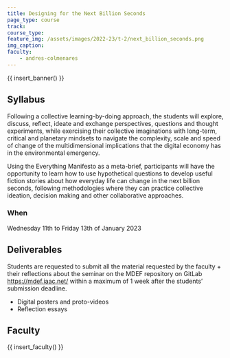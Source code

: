 ```yaml
---
title: Designing for the Next Billion Seconds
page_type: course
track:
course_type:
feature_img: /assets/images/2022-23/t-2/next_billion_seconds.png
img_caption: 
faculty: 
    - andres-colmenares
---
```


{{ insert_banner() }}

## Syllabus

Following a collective learning-by-doing approach, the students will explore, discuss, reflect, ideate and exchange perspectives, questions and thought experiments, while exercising their collective imaginations with long-term, critical and planetary mindsets to navigate the complexity, scale and speed of change of the multidimensional implications that the digital economy has in the environmental emergency.

Using the Everything Manifesto as a meta-brief, participants will have the opportunity to learn how to use hypothetical questions to develop useful fiction stories about how everyday life can change in the next billion seconds, following methodologies where they can practice collective ideation, decision making and other collaborative approaches.

### When  
Wednesday 11th to Friday 13th of January 2023

## Deliverables

Students are requested to submit all the material requested by the faculty + their reflections about the seminar on the MDEF repository on GitLab https://mdef.iaac.net/ within a maximum of 1 week after the students’ submission deadline.

- Digital posters and proto-videos
- Reflection essays

## Faculty

{{ insert_faculty() }}